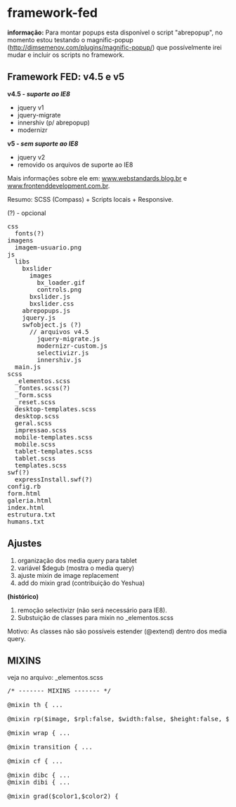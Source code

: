 framework-fed
=============


**informação:** Para montar popups esta disponível o script "abrepopup", no momento estou testando o magnific-popup (http://dimsemenov.com/plugins/magnific-popup/) que possívelmente irei mudar e incluir os scripts no framework.


Framework FED: v4.5 e v5
--------------

**v4.5 - *suporte ao IE8***

- jquery v1
- jquery-migrate
- innershiv (p/ abrepopup)
- modernizr

**v5 - *sem suporte ao IE8***

- jquery v2
- removido os arquivos de suporte ao IE8


Mais informações sobre ele em: www.webstandards.blog.br e www.frontenddevelopment.com.br.

Resumo: SCSS (Compass) + Scripts locais + Responsive.


(?) - opcional

<pre>
css
  fonts(?)
imagens
  imagem-usuario.png
js
  libs
    bxslider
      images
        bx_loader.gif
        controls.png
      bxslider.js
      bxslider.css
    abrepopups.js
    jquery.js
    swfobject.js (?)
      // arquivos v4.5
        jquery-migrate.js
        modernizr-custom.js
        selectivizr.js
        innershiv.js
  main.js
scss
  _elementos.scss
  _fontes.scss(?)
  _form.scss
  _reset.scss
  desktop-templates.scss
  desktop.scss
  geral.scss
  impressao.scss
  mobile-templates.scss
  mobile.scss
  tablet-templates.scss
  tablet.scss
  templates.scss
swf(?)
  expressInstall.swf(?)
config.rb
form.html
galeria.html
index.html
estrutura.txt
humans.txt
</pre>


Ajustes
--------------

1. organização dos media query para tablet
2. variável $degub (mostra o media query)
3. ajuste mixin de image replacement
4. add do mixin grad (contribuição do Yeshua)


**(histórico)**

1. remoção selectivizr (não será necessário para IE8).
2. Substuição de classes para mixin no _elementos.scss

Motivo: As classes não são possíveis estender (@extend) dentro dos media query.


MIXINS
--------------
veja no arquivo: _elementos.scss

<pre>
/* ------- MIXINS ------- */

@mixin th { ...

@mixin rp($image, $rpl:false, $width:false, $height:false, $display:false) {

@mixin wrap { ...

@mixin transition { ...

@mixin cf { ...

@mixin dibc { ...
@mixin dibi { ...

@mixin grad($color1,$color2) {
</pre>
